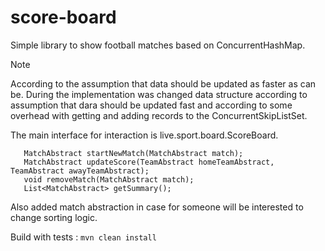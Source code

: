 # score-board

Simple library to show football matches based on ConcurrentHashMap.

> [!NOTE]
> According to the assumption that data should be updated as faster as can be.
During the implementation was changed data structure according to assumption that dara should be updated fast 
and according to some overhead with getting and adding records to the ConcurrentSkipListSet.

The main interface for interaction is live.sport.board.ScoreBoard.
```
   MatchAbstract startNewMatch(MatchAbstract match);
   MatchAbstract updateScore(TeamAbstract homeTeamAbstract, TeamAbstract awayTeamAbstract);
   void removeMatch(MatchAbstract match);
   List<MatchAbstract> getSummary();
```

Also added match abstraction in case for someone will be interested to change sorting logic.

Build with tests :
```mvn clean install```